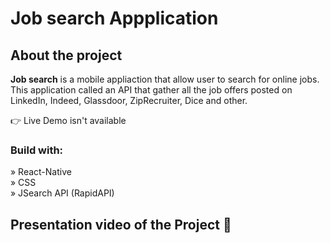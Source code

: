 <h1>Job search Appplication</h1> 

<h2>About the project</h2>

  <p><b>Job search</b> is a mobile appliaction that allow user to search for online jobs. This application called an API that gather all the job offers posted on LinkedIn, Indeed, Glassdoor, ZipRecruiter, Dice and other.</p>


👉 Live Demo isn't available 

<h3>Build with:</h3>

» React-Native <br>
» CSS <br>
» JSearch API (RapidAPI)


<h2>Presentation video of the Project 📸</h2>
<br>

<div align='center'>
<img src=''/>

</div>
